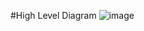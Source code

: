 #High Level Diagram
![image](https://github.com/user-attachments/assets/9c6eb07a-bde5-44bb-804b-be05c384d2c8)
